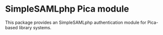 # SimpleSAMLphp Pica module

This package provides an SimpleSAMLphp authentication module for
Pica-based library systems.
